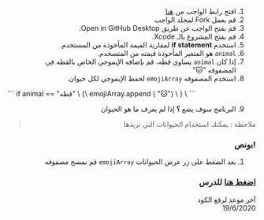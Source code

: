 <div dir='rtl'>

1. افتح رابط الواجب من [هنا](https://github.com/kuwaitcodes/ios-cw-2)
2. قم بعمل Fork لمجلد الواجب
3. قم بفتح الواجب عن طريق Open in GitHub Desktop.
4.  قم بفتح المشروع بالـ Xcode.
5. استخدم **if statement** لمقارنة القيمة المأخوذة من المستخدم.
6.  `animal` هو المتغير المأخوذة قيمته من المتسخدم.
7. إذا كان `animal`   يساوي قطه، قم بإضافه الإيموجي الخاص بالقطه في المصفوفه "🐱"
8. استخدم المصفوفه `emojiArray` لحفظ الإيموجي  لكل حيوان.

<div dir = "ltr">
  ```
if animal == "قطه" \
{\
emojiArray.append ( "🐱") \
} \
  ```
</div>

9. البرنامج سوف يضع **؟** إذا لم يعرف ما هو الحيوان
> ملاحظة : يمكنك استخدام الحيوانات  التي تريدها

### !بونص 
1. بعد الضغط على زر عرض الحيوانات  `emojiArray` قم بمسح مصفوفه


### [اضغط هنا](https://app.barmej.com/%D8%A8%D8%B1%D9%85%D8%AC%D8%A9-%D8%B3%D9%88%D9%8A%D9%81%D8%AA-%D9%84%D8%A8%D9%86%D8%A7%D8%A1-%D8%AA%D8%B7%D8%A8%D9%8A%D9%82%D8%A7%D8%AA-%D8%A7%D9%84%D8%A2%D9%8A%D9%81%D9%88%D9%86/%D8%A7%D9%84%D9%85%D8%AC%D9%85%D9%88%D8%B9%D8%A7%D8%AA-%D9%88-%D8%A7%D9%84%D8%AA%D8%AD%D9%83%D9%85-%D9%88-%D8%A7%D9%84%D8%AF%D9%88%D8%A7%D9%84-collections-control-functions/%D8%AA%D8%B9%D8%A8%D9%8A%D8%B1%D8%A7%D8%AA-%D8%A7%D9%84%D8%AA%D8%AD%D9%83%D9%85-%D9%81%D9%8A-%D8%A7%D9%84%D8%AA%D8%AF%D9%81%D9%82-control-flow-statements/%D9%85%D9%82%D8%AF%D9%85%D8%A9-%D8%B9%D9%86-%D8%B9%D8%A8%D8%A7%D8%B1%D8%A7%D8%AA-%D8%A7%D9%84%D8%AA%D8%AD%D9%83%D9%85-introduction-to-control-statements) للدرس


آخر موعد لرفع الكود\
19/6/2020
</div>
